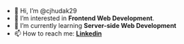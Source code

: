 - 👋 Hi, I’m @cjhudak29
- 👀 I’m interested in **Frontend Web Development**.
- 🌱 I’m currently learning **Server-side Web Development**
- 📫 How to reach me: **[Linkedin](https://www.linkedin.com/in/christopherjhudak/)**

<!---
cjhudak29/cjhudak29 is a ✨ special ✨ repository because its `README.md` (this file) appears on your GitHub profile.
You can click the Preview link to take a look at your changes.
--->
